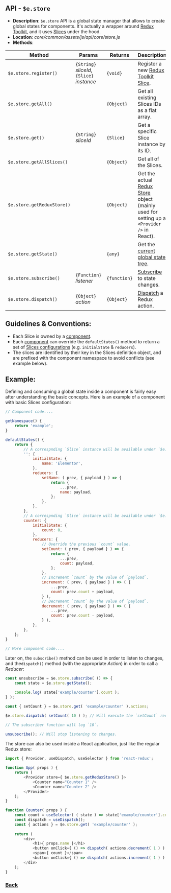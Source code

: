 ## API - `$e.store`
*  **Description**: `$e.store` API is a global state manager that allows to create global states for components.
   It's actually a wrapper around [Redux Toolkit](https://redux-toolkit.js.org/introduction/getting-started), and it uses [Slices](https://redux-toolkit.js.org/api/createslice) under the hood.
*  **Location**: *core/common/assets/js/api/core/store.js*
*  **Methods**:

| Method                        | Params                                         | Returns      | Description
|-------------------------------|------------------------------------------------|--------------|---------------------------------------------------------------------
| `$e.store.register()`         | `{String}` *sliceId*, `{Slice}` *instance*   	 | `{void}`     | Register a new [Redux Toolkit Slice](https://redux-toolkit.js.org/api/createslice).
| `$e.store.getAll()`           |                                                | `{Object}`   | Get all existing Slices IDs as a flat array.
| `$e.store.get()`              | `{String}` *sliceId*                           | `{Slice}`    | Get a specific Slice instance by its ID.
| `$e.store.getAllSlices()`     |                                                | `{Object}`   | Get all of the Slices.
| `$e.store.getReduxStore()`    |                                                | `{Object}`   | Get the actual [Redux Store](https://redux-toolkit.js.org/api/configureStore) object (mainly used for setting up a `<Provider />` in React).
| `$e.store.getState()`         |                                                | `{any}`      | Get the [current global state tree](https://redux.js.org/api/store#getstate).
| `$e.store.subscribe()`        | `{Function}` *listener*                        | `{function}` | [Subscribe](https://redux.js.org/api/store#subscribelistener) to state changes.
| `$e.store.dispatch()`         | `{Object}` *action*                            | `{Object}`   | [Dispatch](https://redux.js.org/api/store#dispatchaction) a Redux action.


## Guidelines & Conventions:
* Each Slice is owned by a [component](./components.md#guidelines-conventions--files-structure).
* Each [component](./components.md#guidelines-conventions--files-structure) can override the `defaultStates()` method to return a set of [Slices configurations](https://redux-toolkit.js.org/api/createslice) (e.g. `initialState` & `reducers`).
* The slices are identified by their key in the Slices definition object, and are prefixed with the component namespace to avoid conflicts (see example below).


## Example:
Defining and consuming a global state inside a component is fairly easy after understanding the basic concepts.
Here is an example of a component with basic Slices configuration:

```javascript
// Component code....

getNamespace() {
	return 'example';
}

defaultStates() {
	return {
		// A correspnding `Slice` instance will be available under `$e.store.get( 'example' )`.
		'': {
			initialState: {
				name: 'Elementor',
			},
			reducers: {
				setName: ( prev, { payload } ) => {
					return {
						...prev,
						name: payload,
					};
				},
			},
		},
		// A correspnding `Slice` instance will be available under `$e.store.get( 'example/counter' )`.
		counter: {
			initialState: {
				count: 0,
			},
			reducers: {
				// Override the previous `count` value.
				setCount: ( prev, { payload } ) => {
					return {
						...prev,
						count: payload,
					};
				},
				// Increment `count` by the value of `payload`.
				increment: ( prev, { payload } ) => ( {
					...prev,
					count: prev.count + payload,
				} ),
				// Decrement `count` by the value of `payload`.
				decrement: ( prev, { payload } ) => ( {
					...prev,
					count: prev.count - payload,
				} ),
			},
		},
	};
}

// More component code....
```

Later on, the `subscribe()` method can be used in order to listen to changes, and the`dispatch()` method (with the appropriate *Action*) in order to call a *Reducer*:
```javascript
const unsubscribe = $e.store.subscribe( () => {
	const state = $e.store.getState();

	console.log( state['example/counter'].count );
} );

const { setCount } = $e.store.get( 'example/counter' ).actions;

$e.store.dispatch( setCount( 10 ) ); // Will execute the `setCount` reducer.

// The subscriber function will log `10`.

unsubscribe(); // Will stop listening to changes.
```

The store can also be used inside a React application, just like the regular Redux store:
```javascript
import { Provider, useDispatch, useSelector } from 'react-redux';

function App( props ) {
	return (
		<Provider store={ $e.store.getReduxStore() }>
			<Counter name="Counter 1" />
			<Counter name="Counter 2" />
		</Provider>
	);
}

function Counter( props ) {
	const count = useSelector( ( state ) => state['example/counter'].count );
	const dispatch = useDispatch();
	const { actions } = $e.store.get( 'example/counter' );
	
	return (
		<div>
			<h1>{ props.name }</h1>
			<button onClick={ () => dispatch( actions.decrement( 1 ) ) }> - </button>
			<span>{ count }</span>
			<button onClick={ () => dispatch( actions.increment( 1 ) ) }> + </button>
		</div>
	);
}
```

### [Back](../readme.md) 

